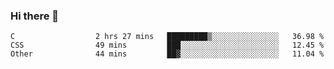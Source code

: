 ### Hi there 👋

<!--
**WShiBin/WShiBin** is a ✨ _special_ ✨ repository because its `README.md` (this file) appears on your GitHub profile.

Here are some ideas to get you started:

- 🔭 I’m currently working on ...
- 🌱 I’m currently learning ...
- 👯 I’m looking to collaborate on ...
- 🤔 I’m looking for help with ...
- 💬 Ask me about ...
- 📫 How to reach me: ...
- 😄 Pronouns: ...
- ⚡ Fun fact: ...
-->

<!--START_SECTION:waka-->

```text
C                  2 hrs 27 mins   █████████▒░░░░░░░░░░░░░░░   36.98 %
CSS                49 mins         ███░░░░░░░░░░░░░░░░░░░░░░   12.45 %
Other              44 mins         ██▓░░░░░░░░░░░░░░░░░░░░░░   11.04 %
```

<!--END_SECTION:waka-->
